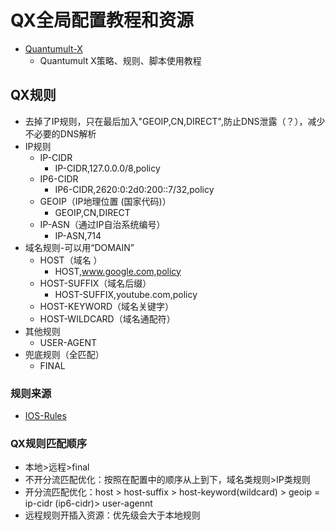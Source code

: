 # QX全局配置教程和资源
- [Quantumult-X](https://github.com/rencuijian/Quantumult-X)
  - Quantumult X策略、规则、脚本使用教程
## QX规则
- 去掉了IP规则，只在最后加入"GEOIP,CN,DIRECT",防止DNS泄露（？），减少不必要的DNS解析
- IP规则
  - IP-CIDR
    - IP-CIDR,127.0.0.0/8,policy  
  - IP6-CIDR
    - IP6-CIDR,2620:0:2d0:200::7/32,policy 
  - GEOIP（IP地理位置 (国家代码)）
    - GEOIP,CN,DIRECT 
  - IP-ASN（通过IP自治系统编号）
    - IP-ASN,714
- 域名规则-可以用“DOMAIN”
  - HOST（域名 ）
    - HOST,www.google.com,policy
  - HOST-SUFFIX（域名后缀）
    - HOST-SUFFIX,youtube.com,policy
  - HOST-KEYWORD（域名关键字）
  - HOST-WILDCARD（域名通配符）
- 其他规则
  - USER-AGENT
- 兜底规则（全匹配）
  - FINAL
### 规则来源
- [IOS-Rules](https://github.com/blackmatrix7/ios_rule_script)
### QX规则匹配顺序
- 本地>远程>final
- 不开分流匹配优化：按照在配置中的顺序从上到下，域名类规则>IP类规则
- 开分流匹配优化：host > host-suffix > host-keyword(wildcard) > geoip = ip-cidr (ip6-cidr)> user-agennt
- 远程规则开插入资源：优先级会大于本地规则

